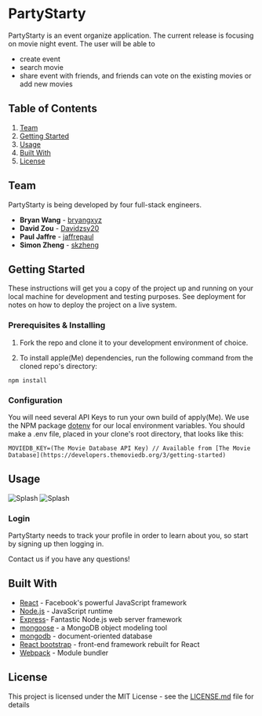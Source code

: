 # PartyStarty

PartyStarty is an event organize application.  The current release is focusing on movie night event.  The user will be able to
- create event
- search movie
- share event with friends, and friends can vote on the existing movies or add new movies

## Table of Contents

1. [Team](#team)
1. [Getting Started](#getting-started)
1. [Usage](#usage)
1. [Built With](#built-with)
1. [License](#license)

## Team

PartyStarty is being developed by four full-stack engineers.

* **Bryan Wang** - [bryangxyz](https://github.com/bryangxyz)
* **David Zou** - [Davidzsy20](https://github.com/Davidzsy20)
* **Paul Jaffre** - [jaffrepaul](https://github.com/jaffrepaul)
* **Simon Zheng** - [skzheng](https://github.com/skzheng)

## Getting Started

These instructions will get you a copy of the project up and running on your local machine for development and testing purposes. See deployment for notes on how to deploy the project on a live system.

### Prerequisites & Installing

1. Fork the repo and clone it to your development environment of choice.

2. To install apple(Me) dependencies, run the following command from the cloned repo's directory:

```npm install```

### Configuration

You will need several API Keys to run your own build of apply(Me). We use the NPM package [dotenv](https://github.com/motdotla/dotenv) for our local environment variables. You should make a .env file, placed in your clone's root directory, that looks like this:

```
MOVIEDB_KEY=(The Movie Database API Key) // Available from [The Movie Database](https://developers.themoviedb.org/3/getting-started)
```

## Usage

![Splash](https://github.com/bryangxyz/PartyStarty/blob/dev/www/createevent.png)
![Splash](https://github.com/bryangxyz/PartyStarty/blob/dev/www/moviesearch.png)

### Login

PartyStarty needs to track your profile in order to learn about you, so start by signing up then logging in.

Contact us if you have any questions!

## Built With

* [React](https://facebook.github.io/react/) - Facebook's powerful JavaScript framework
* [Node.js](https://nodejs.org) - JavaScript runtime
* [Express](https://expressjs.com/)- Fantastic Node.js web server framework
* [mongoose](https://github.com/Automattic/mongoose) - a MongoDB object modeling tool
* [mongodb](https://www.mongodb.com/) - document-oriented database
* [React bootstrap](https://github.com/react-bootstrap/react-bootstrap) - front-end framework rebuilt for React
* [Webpack](https://webpack.github.io/) - Module bundler

## License

This project is licensed under the MIT License - see the [LICENSE.md](LICENSE.md) file for details
